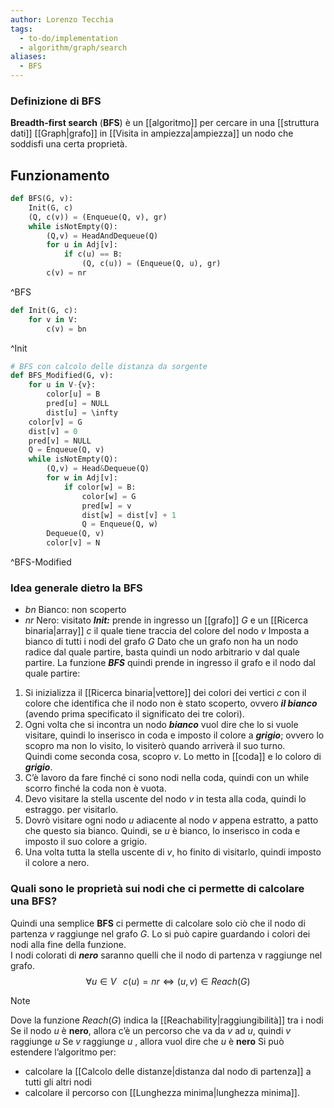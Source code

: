 ```yaml
---
author: Lorenzo Tecchia
tags:
  - to-do/implementation
  - algorithm/graph/search
aliases:
  - BFS
---
```


### Definizione di BFS
**Breadth-first search** (**BFS**) è un [[algoritmo]] per cercare in una [[struttura dati]] [[Graph|grafo]] in [[Visita in ampiezza|ampiezza]] un nodo che soddisfi una certa proprietà.




## Funzionamento
```python
def BFS(G, v):
	Init(G, c)
	(Q, c(v)) = (Enqueue(Q, v), gr)
	while isNotEmpty(Q):
		(Q,v) = HeadAndDequeue(Q)
		for u in Adj[v]:
			if c(u) == B:
				(Q, c(u)) = (Enqueue(Q, u), gr)
		c(v) = nr	
```
^BFS

```python
def Init(G, c):
	for v in V:
		c(v) = bn
```

^Init

```python
# BFS con calcolo delle distanza da sorgente
def BFS_Modified(G, v):
	for u in V-{v}:
		color[u] = B
		pred[u] = NULL
		dist[u] = \infty
	color[v] = G
	dist[v] = 0
	pred[v] = NULL
	Q = Enqueue(Q, v)
	while isNotEmpty(Q):
		(Q,v) = Head&Dequeue(Q)
		for w in Adj[v]:
			if color[w] = B:
				color[w] = G
				pred[w] = v
				dist[w] = dist[v] + 1
				Q = Enqueue(Q, w)
		Dequeue(Q, v)
		color[v] = N
```
^BFS-Modified


### Idea generale dietro la BFS
- $bn$ Bianco: non scoperto
- $nr$ Nero: visitato
***Init:*** prende in ingresso un [[grafo]] $G$ e un [[Ricerca binaria|array]] $c$ il quale tiene traccia del colore del nodo $v$ Imposta a bianco di tutti i nodi del grafo $G$
Dato che un grafo non ha un nodo radice dal quale partire, basta quindi un nodo arbitrario v dal quale partire.
La funzione ***BFS*** quindi prende in ingresso il grafo e il nodo dal quale partire:
1. Si inizializza il [[Ricerca binaria|vettore]] dei colori dei vertici $c$ con il colore che identifica che il nodo non è stato scoperto, ovvero
    ***il bianco*** (avendo prima specificato il significato dei tre colori).
2. Ogni volta che si incontra un nodo ***bianco*** vuol dire che lo si vuole visitare, quindi lo inserisco in coda e imposto il colore a ***grigio***; ovvero lo scopro ma non lo visito, lo visiterò quando arriverà il suo turno.  
    Quindi come seconda cosa, scopro $v$. Lo metto in [[coda]] e lo coloro di ***grigio***.
3. C’è lavoro da fare finché ci sono nodi nella coda, quindi con un while scorro finché la coda non è vuota.
4. Devo visitare la stella uscente del nodo $v$ in testa alla coda, quindi lo estraggo. per visitarlo.
5. Dovrò visitare ogni nodo $u$ adiacente al nodo $v$ appena estratto, a patto che questo sia bianco. Quindi, se $u$ è bianco, lo inserisco in coda e imposto il suo colore a grigio.
6. Una volta tutta la stella uscente di $v$, ho finito di visitarlo, quindi imposto il colore a nero.

### Quali sono le proprietà sui nodi che ci permette di calcolare una BFS?
Quindi una semplice **BFS** ci permette di calcolare solo ciò che il nodo di partenza $v$ raggiunge nel grafo $G$.
Lo si può capire guardando i colori dei nodi alla fine della funzione.  
I nodi colorati di ***nero*** saranno quelli che il nodo di partenza v raggiunge nel grafo.$$\forall u \in V \;\;\; c(u)=nr \iff (u,v)\in Reach(G)$$
>[!note] 
> Dove la funzione $Reach(G)$ indica la [[Reachability|raggiungibilità]] tra i nodi
Se il nodo $u$ è **nero**, allora c’è un percorso che va da $v$ ad $u$, quindi $v$ raggiunge $u$
Se $v$ raggiunge $u$ , allora vuol dire che $u$ è **nero**
Si può estendere l’algoritmo per:  
- calcolare la [[Calcolo delle distanze|distanza dal nodo di partenza]] a tutti gli altri nodi
- calcolare il percorso con [[Lunghezza minima|lunghezza minima]].